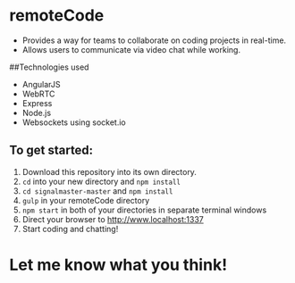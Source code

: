 # remoteCode
- Provides a way for teams to collaborate on coding projects in real-time. 
- Allows users to communicate via video chat while working.

##Technologies used
- AngularJS
- WebRTC
- Express
- Node.js
- Websockets using socket.io

## To get started:
1. Download this repository into its own directory. 
2. ```cd``` into your new directory and ```npm install```
3. ```cd signalmaster-master``` and ```npm install```
4. ```gulp``` in your remoteCode directory
5. ```npm start``` in both of your directories in separate terminal windows
6. Direct your browser to http://www.localhost:1337
7. Start coding and chatting!

# Let me know what you think!

